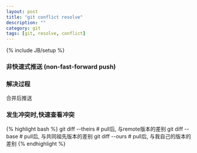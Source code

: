 ```yaml
---
layout: post
title: "git conflict resolve"
description: ""
category: git
tags: [git, resolve, conflict]
---
```

{% include JB/setup %}

### 非快速式推送 (non-fast-forward push)

### 解决过程

合并后推送

### 发生冲突时,快速查看冲突

{% highlight bash %}
    git diff --theirs    # pull后, 与remote版本的差别
    git diff --base      # pull后, 与共同祖先版本的差别
    git diff --ours      # pull后, 与我自己的版本的差别
{% endhighlight %}

